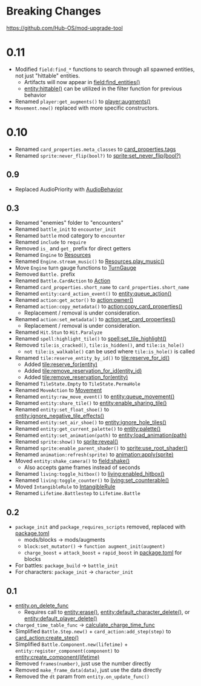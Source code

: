 # Breaking Changes

https://github.com/Hub-OS/mod-upgrade-tool

# 0.11

- Modified `field:find_*` functions to search through all spawned entities, not just "hittable" entities.
  - Artifacts will now appear in [field:find_entities()](/client/lua-api/field-api/field#fieldfind_entitiesfunctionentity)
  - [entity:hittable()](/client/lua-api/entity-api/entity#entityhittable) can be utilized in the filter function for previous behavior
- Renamed `player:get_augments()` to [player:augments()](/client/lua-api/entity-api/player#playeraugments)
- `Movement.new()` replaced with more specific constructors.

# 0.10

- Renamed `card_properties.meta_classes` to [card_properties.tags](/client/lua-api/attack-api/card-properties#card_propertiestags)
- Renamed `sprite:never_flip(bool?)` to [sprite:set_never_flip(bool?)](/client/lua-api/resource-api/sprite#spriteset_never_flipnever_flip)

## 0.9

- Replaced AudioPriority with [AudioBehavior](/client/lua-api/resource-api/resources#audiobehavior)

## 0.3

- Renamed "enemies" folder to "encounters"
- Renamed `battle_init` to `encounter_init`
- Renamed `battle` mod category to `encounter`
- Renamed `include` to `require`
- Removed `is_` and `get_` prefix for direct getters
- Renamed `Engine` to [Resources](/client/lua-api/resource-api/resources#resourcesplay_music)
- Renamed `Engine.stream_music()` to [Resources.play_music()](/client/lua-api/resource-api/resources)
- Move `Engine` turn gauge functions to [TurnGauge](/client/lua-api/attack-api/turn-gauge)
- Removed `Battle.` prefix
- Renamed `Battle.CardAction` to [Action](/client/lua-api/attack-api/action)
- Renamed `card_properties.short_name` to `card_properties.short_name`
- Renamed `entity:card_action_event()` to [entity:queue_action()](/client/lua-api/entity-api/entity#entityqueue_actionaction)
- Renamed `action:get_actor()` to [action:owner()](/client/lua-api/attack-api/action#actionowner)
- Renamed `action:copy_metadata()` to [action:copy_card_properties()](/client/lua-api/attack-api/action#actioncopy_card_properties)
  - Replacement / removal is under consideration.
- Renamed `action:set_metadata()` to [action:set_card_properties()](/client/lua-api/attack-api/action#actionset_card_propertiesproperties)
  - Replacement / removal is under consideration.
- Renamed `Hit.Stun` to `Hit.Paralyze`
- Renamed `spell:highlight_tile()` to [spell:set_tile_highlight()](/client/lua-api/entity-api/spell/#spellset_tile_highlightmode)
- Removed `tile:is_cracked()`, `tile:is_hidden()`, and `tile:is_hole()`
  - `not tile:is_walkable()` can be used where `tile:is_hole()` is called
- Renamed `tile:reserve_entity_by_id()` to [tile:reserve_for_id()](/client/lua-api/field-api/field#tilereserve_for_identity_id)
  - Added [tile:reserve_for(entity)](/client/lua-api/field-api/field#tilereserve_forentity)
  - Added [tile:remove_reservation_for_id(entity_id)](/client/lua-api/field-api/field#tileremove_reservation_for_identity_id)
  - Added [tile:remove_reservation_for(entity)](/client/lua-api/field-api/field#tileremove_reservation_forentity)
- Renamed `TileState.Empty` to `TileState.PermaHole`
- Renamed `MoveAction` to [Movement](/client/lua-api/entity-api/entity#movement)
- Renamed `entity:raw_move_event()` to [entity:queue_movement()](/client/lua-api/entity-api/entity#entityqueue_movementmovement)
- Renamed `entity:share_tile()` to [entity:enable_sharing_tile()](/client/lua-api/entity-api/entity#entityenable_sharing_tileenabled)
- Renamed `entity:set_float_shoe()` to [entity:ignore_negative_tile_effects()](/client/lua-api/entity-api/entity#entityignore_negative_tile_effectsenabled)
- Renamed `entity:set_air_shoe()` to [entity:ignore_hole_tiles()](/client/lua-api/entity-api/entity#entityignore_hole_tilesenabled)
- Renamed `entity:get_current_palette()` to [entity:palette()](/client/lua-api/entity-api/entity#entitypalette)
- Renamed `entity:set_animation(path)` to [entity:load_animation(path)](/client/lua-api/entity-api/entity#entityload_animationpath)
- Renamed `sprite:show()` to [sprite:reveal()](/client/lua-api/resource-api/sprite#spritereveal)
- Renamed `sprite:enable_parent_shader()` to [sprite:use_root_shader()](/client/lua-api/resource-api/sprite#spriteuse_root_shaderenable)
- Renamed `animation:refresh(sprite)` to [animation:apply(sprite)](/client/lua-api/resource-api/animation#animationapplysprite)
- Moved `entity:shake_camera()` to [field:shake()](/client/lua-api/field-api/field#fieldshakestrength-duration)
  - Also accepts game frames instead of seconds
- Renamed `living:toggle_hitbox()` to [living:enabled_hitbox()](/client/lua-api/entity-api/living#livingenable_hitboxenabled)
- Renamed `living:toggle_counter()` to [living:set_counterable()](/client/lua-api/entity-api/living#livingset_counterableenabled)
- Moved `IntangibleRule` to [IntangibleRule](/client/lua-api/defense-api/intangible-rule)
- Renamed `Lifetime.Battlestep` to `Lifetime.Battle`

## 0.2

- `package_init` and `package_requires_scripts` removed, replaced with [package.toml](/client/packages)
  - mods/blocks -> mods/augments
  - `block:set_mutator()` -> `function augment_init(augment)`
  - `charge_boost` + `attack_boost` + `rapid_boost` in [package.toml](/client/packages) for blocks
- For battles: `package_build` -> `battle_init`
- For characters: `package_init` -> `character_init`

## 0.1

- [entity.on_delete_func](/client/lua-api/entity-api/entity#entityon_delete_func--functionself)
  - Requires call to [entity:erase()](/client/lua-api/entity-api/entity#entityerase), [entity:default_character_delete()](/client/lua-api/entity-api/entity#entitydefault_character_delete), or [entity:default_player_delete()](/client/lua-api/entity-api/entity#entitydefault_player_delete)
- `charged_time_table_func` -> [calculate_charge_time_func](/client/lua-api/entity-api/player#playercalculate_charge_time_func--functionself)
- Simplified `Battle.Step.new()` + `card_action:add_step(step)` to [card_action:create_step()](/client/lua-api/attack-api/action#actioncreate_step)
- Simplified `Battle.Component.new(lifetime)` + `entity:register_component(component)` to [entity:create_component(lifetime)](/client/lua-api/entity-api/entity#entitycreate_componentlifetime)
- Removed `frames(number)`, just use the number directly
- Removed `make_frame_data(data)`, just use the data directly
- Removed the `dt` param from `entity.on_update_func()`
